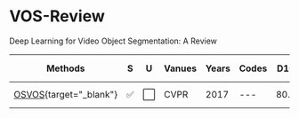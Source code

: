 # VOS-Review
Deep Learning for Video Object Segmentation: A Review

|Methods		|S|U|Vanues	|Years	|Codes	|D16|D17|YV|Brief Contribution(s)|
|---			|---|---|---		|---	|---	|---|---|---|---|
|[OSVOS](https://github.com/kmaninis/OSVOS-PyTorch){target="_blank"}			|:white_check_mark:|:white_large_square:|CVPR		|2017	|---	|80.2|60.3|58.8|Online fine-tuning|


